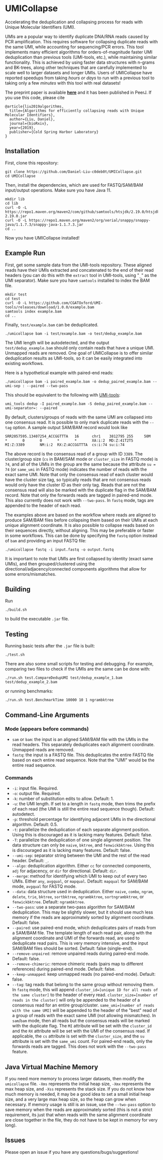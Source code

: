 # UMICollapse
Accelerating the deduplication and collapsing process for reads with Unique Molecular Identifiers (UMI).

UMIs are a popular way to identify duplicate DNA/RNA reads caused by PCR amplification. This requires software for collapsing duplicate reads with the same UMI, while accounting for sequencing/PCR errors. This tool implements many efficient algorithms for orders-of-magnitude faster UMI deduplication than previous tools (UMI-tools, etc.), while maintaining similar functionality. This is achieved by using faster data structures with n-grams and BK-trees, along other techniques that are carefully implemented to scale well to larger datasets and longer UMIs. Users of UMICollapse have reported speedups from taking *hours or days* to run with a previous tool to taking only a few *minutes* with this tool with real datasets!

The preprint paper is available **[here](https://www.biorxiv.org/content/10.1101/648683v2)** and it has been published in PeerJ. If you use this code, please cite

```
@article{liu2019algorithms,
  title={Algorithms for efficiently collapsing reads with Unique Molecular Identifiers},
  author={Liu, Daniel},
  journal={bioRxiv},
  year={2019},
  publisher={Cold Spring Harbor Laboratory}
}
```

## Installation
First, clone this repository:
```
git clone https://github.com/Daniel-Liu-c0deb0t/UMICollapse.git
cd UMICollapse
```
Then, install the dependencies, which are used for FASTQ/SAM/BAM input/output operations. Make sure you have Java 11.
```
mkdir lib
cd lib
curl -O -L https://repo1.maven.org/maven2/com/github/samtools/htsjdk/2.19.0/htsjdk-2.19.0.jar
curl -O -L https://repo1.maven.org/maven2/org/xerial/snappy/snappy-java/1.1.7.3/snappy-java-1.1.7.3.jar
cd ..
```
Now you have UMICollapse installed!

## Example Run
First, get some sample data from the UMI-tools repository. These aligned reads have their UMIs extracted and concatenated to the end of their read headers (you can do this with the `extract` tool in UMI-tools, using "`_`" as the UMI separator). Make sure you have `samtools` installed to index the BAM file.
```
mkdir test
cd test
curl -O -L https://github.com/CGATOxford/UMI-tools/releases/download/1.0.0/example.bam
samtools index example.bam
cd ..
```
Finally, `test/example.bam` can be deduplicated.
```
./umicollapse bam -i test/example.bam -o test/dedup_example.bam
```
The UMI length will be autodetected, and the output `test/dedup_example.bam` should only contain reads that have a unique UMI. Unmapped reads are removed. One goal of UMICollapse is to offer similar deduplication results as UMI-tools, so it can be easily integrated into existing workflows.

Here is a hypothetical example with paired-end reads:
```
./umicollapse bam -i paired_example.bam -o dedup_paired_example.bam --umi-sep : --paired --two-pass
```
This should be equivalent to the following with [UMI-tools](https://github.com/CGATOxford/UMI-tools):
```
umi_tools dedup -I paired_example.bam -S dedup_paired_example.bam --umi-separator=: --paired
```

By default, clusters/groups of reads with the same UMI are collapsed into one consensus read. It is possible to only mark duplicate reads with the `--tag` option. A sample output SAM/BAM record would look like
```
SRR2057595.13407254_ACCGGTTTA   16      chr1    3812795 255     50M     *       0       0       *       *       XA:i:2  MD:Z:41T2T5     MI:Z:3389       NM:i:2  RX:Z:ACCGGTTTA  cs:i:74 su:i:74
```
The above record is the consensus read of a group with ID `3389`. The cluster/group size (`cs` in BAM/SAM mode or `cluster_size` in FASTQ mode) is `74`, and all of the UMIs in the group are the same because the attribute `su = 74` (or `same_umi` in FASTQ mode) indicates the number of reads with the exact same UMI. Note that only the consensus read of each cluster would have the cluster size tag, so typically reads that are not consensus reads would only have the cluster ID as their only tag. Reads that are not the consensus read will also be marked with the duplicate flag in the SAM/BAM record. Note that only the forwards reads are tagged in paired-end mode. This also currently does not work with `--two-pass`. In `fastq` mode, tags are appended to the header of each read.

The examples above are based on the workflow where reads are aligned to produce SAM/BAM files before collapsing them based on their UMIs at each unique alignment coordinate. It is also possible to collapse reads based on their sequences directly, without aligning. This may be preferable or faster in some workflows. This can be done by specifying the `fastq` option instead of `bam` and providing an input FASTQ file:
```
./umicollapse fastq -i input.fastq -o output.fastq
```

It is important to note that UMIs are first collapsed by identity (exact same UMIs), and then grouped/clustered using the directional/adjacency/connected components algorithms that allow for some errors/mismatches.

## Building
Run
```
./build.sh
```
to build the executable `.jar` file.

## Testing
Running basic tests after the `.jar` file is built:
```
./test.sh
```
There are also some small scripts for testing and debugging. For example, comparing two files to check if the UMIs are the same can be done with:
```
./run.sh test.CompareDedupUMI test/dedup_example_1.bam test/dedup_example_2.bam
```
or running benchmarks:
```
./run.sh test.BenchmarkTime 10000 10 1 ngrambktree
```

## Command-Line Arguments
### Mode (appears before commands)
* `sam` or `bam`: the input is an aligned SAM/BAM file with the UMIs in the read headers. This separately deduplicates each alignment coordinate. Unmapped reads are removed.
* `fastq`: the input is a FASTQ file. This deduplicates the entire FASTQ file based on each entire read sequence. Note that the "UMI" would be the entire read sequence.

### Commands
* `-i`: input file. Required.
* `-o`: output file. Required.
* `-k`: number of substitution edits to allow. Default: 1.
* `-u`: the UMI length. If set to a length in `fastq` mode, then trims the prefix of each read (the UMI is still the entire read sequence though). Default: autodetect.
* `-p`: threshold percentage for identifying adjacent UMIs in the directional algorithm. Default: 0.5.
* `-t`: parallelize the deduplication of each separate alignment position. Using this is discouraged as it is lacking many features. Default: false.
* `-T`: parallelize the deduplication of one single alignment position. The data structure can only be `naive`, `bktree`, and `fenwickbktree`. Using this is discouraged as it is lacking many features. Default: false.
* `--umi-sep`: separator string between the UMI and the rest of the read header. Default: `_`.
* `--algo`: deduplication algorithm. Either `cc` for connected components, `adj` for adjacency, or `dir` for directional. Default: `dir`.
* `--merge`: method for identifying which UMI to keep out of every two UMIs. Either `any`, `avgqual`, or `mapqual`. Default: `mapqual` for SAM/BAM mode, `avgqual` for FASTQ mode.
* `--data`: data structure used in deduplication. Either `naive`, `combo`, `ngram`, `delete`, `trie`, `bktree`, `sortbktree`, `ngrambktree`, `sortngrambktree`, or `fenwickbktree`. Default: `ngrambktree`.
* `--two-pass`: use a separate two-pass algorithm for SAM/BAM deduplication. This may be slightly slower, but it should use much less memory if the reads are approximately sorted by alignment coordinate. Default: false.
* `--paired`: use paired-end mode, which deduplicates pairs of reads from a SAM/BAM file. The template length of each read pair, along with the alignment coordinate and UMI of the forwards read, are used to deduplicate read pairs. This is very memory intensive, and the input SAM/BAM files should be sorted. Default: false (single-end).
* `--remove-unpaired`: remove unpaired reads during paired-end mode. Default: false.
* `--remove-chimeric`: remove chimeric reads (pairs map to different references) during paired-end mode. Default: false.
* `--keep-unmapped`: keep unmapped reads (no paired-end mode). Default: false.
* `--tag`: tag reads that belong to the same group without removing them. In `fastq` mode, this will append `cluster_id=[unique ID for all reads of the same cluster]` to the header of every read. `cluster_size=[number of reads in the cluster]` will only be appended to the header of a consensus read for an entire group/cluster. `same_umi=[number of reads with the same UMI]` will be appended to the header of the "best" read of a group of reads with the exact same UMI (not allowing mismatches). In `sam`/`bam` mode, then all reads but the consensus reads will be marked with the duplicate flag. The `MI` attribute will be set with the `cluster_id` and the `RX` attribute will be set with the UMI of the consensus read. If applicable, the `cs` attribute is set with the `cluster_size`, and the `su` attribute is set with the `same_umi` count. For paired-end reads, only the forwards reads are tagged. This does not work with the `--two-pass` feature.

## Java Virtual Machine Memory
If you need more memory to process larger datasets, then modify the `umicollapse` file. `-Xms` represents the initial heap size, `-Xmx` represents the max heap size, and `-Xss` represents the stack size. If you do not know how much memory is needed, it may be a good idea to set a small initial heap size, and a very large max heap size, so the heap can grow when necessary. If memory usage is still is an issue, use the `--two-pass` option to save memory when the reads are approximately sorted (this is not a strict requirement, its just that when reads with the same alignment coordinate are close together in the file, they do not have to be kept in memory for very long).

## Issues
Please open an issue if you have any questions/bugs/suggestions!
